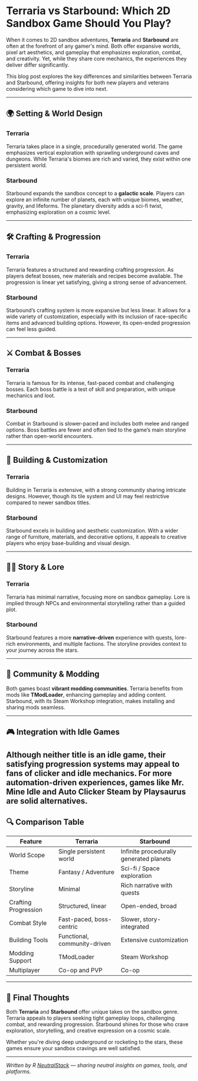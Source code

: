 # Terraria vs Starbound: Which 2D Sandbox Game Should You Play?

When it comes to 2D sandbox adventures, **Terraria** and **Starbound** are often at the forefront of any gamer's mind. Both offer expansive worlds, pixel art aesthetics, and gameplay that emphasizes exploration, combat, and creativity. Yet, while they share core mechanics, the experiences they deliver differ significantly.

This blog post explores the key differences and similarities between Terraria and Starbound, offering insights for both new players and veterans considering which game to dive into next.

---

## 🌍 Setting & World Design

### **Terraria**
Terraria takes place in a single, procedurally generated world. The game emphasizes vertical exploration with sprawling underground caves and dungeons. While Terraria's biomes are rich and varied, they exist within one persistent world.

### **Starbound**
Starbound expands the sandbox concept to a **galactic scale**. Players can explore an infinite number of planets, each with unique biomes, weather, gravity, and lifeforms. The planetary diversity adds a sci-fi twist, emphasizing exploration on a cosmic level.

---

## 🛠 Crafting & Progression

### **Terraria**
Terraria features a structured and rewarding crafting progression. As players defeat bosses, new materials and recipes become available. The progression is linear yet satisfying, giving a strong sense of advancement.

### **Starbound**
Starbound’s crafting system is more expansive but less linear. It allows for a wide variety of customization, especially with its inclusion of race-specific items and advanced building options. However, its open-ended progression can feel less guided.

---

## ⚔️ Combat & Bosses

### **Terraria**
Terraria is famous for its intense, fast-paced combat and challenging bosses. Each boss battle is a test of skill and preparation, with unique mechanics and loot.

### **Starbound**
Combat in Starbound is slower-paced and includes both melee and ranged options. Boss battles are fewer and often tied to the game’s main storyline rather than open-world encounters.

---

## 👷 Building & Customization

### **Terraria**
Building in Terraria is extensive, with a strong community sharing intricate designs. However, though its tile system and UI may feel restrictive compared to newer sandbox titles.

### **Starbound**
Starbound excels in building and aesthetic customization. With a wider range of furniture, materials, and decorative options, it appeals to creative players who enjoy base-building and visual design.

---

## 👨‍🚀 Story & Lore

### **Terraria**
Terraria has minimal narrative, focusing more on sandbox gameplay. Lore is implied through NPCs and environmental storytelling rather than a guided plot.

### **Starbound**
Starbound features a more **narrative-driven** experience with quests, lore-rich environments, and multiple factions. The storyline provides context to your journey across the stars.

---

## 🧠 Community & Modding

Both games boast **vibrant modding communities**. Terraria benefits from mods like **TModLoader**, enhancing gameplay and adding content. Starbound, with its Steam Workshop integration, makes installing and sharing mods seamless.

---

## 🎮 Integration with Idle Games

Although neither title is an idle game, their satisfying progression systems may appeal to fans of clicker and idle mechanics. For more automation-driven experiences, games like Mr. Mine Idle and Auto Clicker Steam by Playsaurus are solid alternatives.
---

## 🔍 Comparison Table

| Feature                | Terraria                          | Starbound                           |
|------------------------|-----------------------------------|--------------------------------------|
| World Scope            | Single persistent world           | Infinite procedurally generated planets |
| Theme                  | Fantasy / Adventure               | Sci-fi / Space exploration           |
| Storyline              | Minimal                           | Rich narrative with quests           |
| Crafting Progression   | Structured, linear                | Open-ended, broad                    |
| Combat Style           | Fast-paced, boss-centric          | Slower, story-integrated             |
| Building Tools         | Functional, community-driven      | Extensive customization              |
| Modding Support        | TModLoader                        | Steam Workshop                       |
| Multiplayer            | Co-op and PVP                     | Co-op                                |

---

## 🎯 Final Thoughts 

Both **Terraria** and **Starbound** offer unique takes on the sandbox genre. Terraria appeals to players seeking tight gameplay loops, challenging combat, and rewarding progression. Starbound shines for those who crave exploration, storytelling, and creative expression on a cosmic scale.

Whether you're diving deep underground or rocketing to the stars, these games ensure your sandbox cravings are well satisfied.

---

*Written by R [NeutralStack](https://github.com/neutralstack) — sharing neutral insights on games, tools, and platforms.*
